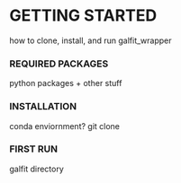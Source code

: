 <h1>GETTING STARTED</h1>

how to clone, install, and run galfit_wrapper



<h3>REQUIRED PACKAGES</h3>

python packages + other stuff


<h3>INSTALLATION</h3>

conda enviornment?
git clone



<h3>FIRST RUN</h3>

galfit directory
